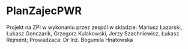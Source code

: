 # PlanZajecPWR
Projekt na ZPI w wykonaniu przez zespól w skladzie: Mariusz Łazarski, Łukasz Gonczarik, Grzegorz Kulakowski, Jerzy Szachniewicz, Łukasz Rejment;
Prowadzaca: Dr Inż. Bogumila Hnatowska
